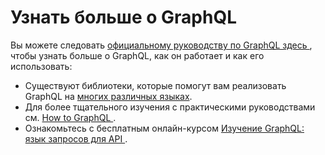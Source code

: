 # Узнать больше о GraphQL

Вы можете следовать [ официальному руководству по GraphQL здесь ](https://graphql.org/learn/), чтобы узнать больше о GraphQL, как он работает и как его использовать:
- Существуют библиотеки, которые помогут вам реализовать GraphQL на [многих различных языках](https://graphql.org/code/).
- Для более тщательного изучения с практическими руководствами см. [ How to GraphQL ](https://www.howtographql.com/).
- Ознакомьтесь с бесплатным онлайн-курсом [ Изучение GraphQL: язык запросов для API ](https://www.edx.org/course/exploring-graphql-a-query-language-for-apis).